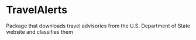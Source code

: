 # TravelAlerts
Package that downloads travel advisories from the U.S. Department of State website and classifies them
